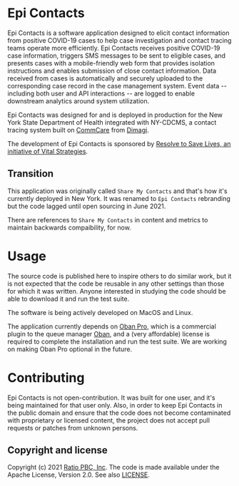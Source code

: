 # Epi Contacts

Epi Contacts is a software application designed to elicit contact
information from positive COVID-19 cases to help case investigation and
contact tracing teams operate more efficiently. Epi Contacts receives
positive COVID-19 case information, triggers SMS messages to be sent to
eligible cases, and presents cases with a mobile-friendly web form that
provides isolation instructions and enables submission of close contact
information. Data received from cases is automatically and securely
uploaded to the corresponding case record in the case management system.
Event data -- including both user and API interactions -- are logged
to enable downstream analytics around system utilization.

Epi Contacts was designed for and is deployed in production for the New
York State Department of Health integrated with NY-CDCMS, a contact
tracing system built on [CommCare](https://dimagi.com/commcare/) from
[Dimagi](https://dimagi.com/).

The development of Epi Contacts is sponsored by [Resolve to Save Lives,
an initiative of Vital Strategies](https://resolvetosavelives.org/).

## Transition

This application was originally called `Share My Contacts` and that's
how it's currently deployed in New York. It was renamed to `Epi Contacts`
rebranding but the code lagged until open sourcing in June 2021.

There are references to `Share My Contacts` in content and metrics
to maintain backwards compaibility, for now.

# Usage

The source code is published here to inspire others to do similar work,
but it is not expected that the code be reusable in any other settings
than those for which it was written. Anyone interested in studying the
code should be able to download it and run the test suite.

The software is being actively developed on MacOS and Linux.

The application currently depends on [Oban
Pro](https://getoban.pro), which is a commercial plugin to the queue manager
[Oban](https://hexdocs.pm/oban),
and a (very affordable) license is required to complete the
installation and run the test suite. We are working on making Oban Pro
optional in the future.

# Contributing

Epi Contacts is not open-contribution. It was built for one user, and
it's being maintained for that user only. Also, in order to keep Epi
Contacts in the public domain and ensure that the code does not become
contaminated with proprietary or licensed content, the project does not
accept pull requests or patches from unknown persons.

## Copyright and license

Copyright (c) 2021 [Ratio PBC, Inc](https://ratiopbc.com).
The code is made available under the Apache License, Version 2.0.
See also [LICENSE](LICENSE).
